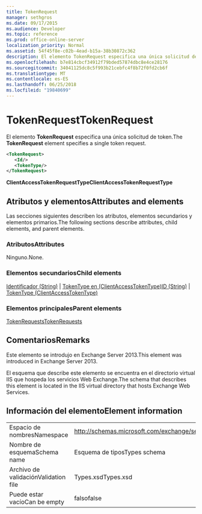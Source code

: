 ```yaml
---
title: TokenRequest
manager: sethgros
ms.date: 09/17/2015
ms.audience: Developer
ms.topic: reference
ms.prod: office-online-server
localization_priority: Normal
ms.assetid: 54f45f8e-c02b-4ead-b15a-38b30872c362
description: El elemento TokenRequest especifica una única solicitud de token.
ms.openlocfilehash: b7e814cbcf34912f79bded57874dbc8e4ce28176
ms.sourcegitcommit: 34041125dc8c5f993b21cebfc4f8b72f0fd2cb6f
ms.translationtype: MT
ms.contentlocale: es-ES
ms.lasthandoff: 06/25/2018
ms.locfileid: "19840699"
---
```

# <a name="tokenrequest"></a><span data-ttu-id="02f68-103">TokenRequest</span><span class="sxs-lookup"><span data-stu-id="02f68-103">TokenRequest</span></span>

<span data-ttu-id="02f68-104">El elemento **TokenRequest** especifica una única solicitud de token.</span><span class="sxs-lookup"><span data-stu-id="02f68-104">The **TokenRequest** element specifies a single token request.</span></span> 
  
```XML
<TokenRequest>
   <Id/>
   <TokenType/>
</TokenRequest>
```

 <span data-ttu-id="02f68-105">**ClientAccessTokenRequestType**</span><span class="sxs-lookup"><span data-stu-id="02f68-105">**ClientAccessTokenRequestType**</span></span>
## <a name="attributes-and-elements"></a><span data-ttu-id="02f68-106">Atributos y elementos</span><span class="sxs-lookup"><span data-stu-id="02f68-106">Attributes and elements</span></span>

<span data-ttu-id="02f68-107">Las secciones siguientes describen los atributos, elementos secundarios y elementos primarios.</span><span class="sxs-lookup"><span data-stu-id="02f68-107">The following sections describe attributes, child elements, and parent elements.</span></span>
  
### <a name="attributes"></a><span data-ttu-id="02f68-108">Atributos</span><span class="sxs-lookup"><span data-stu-id="02f68-108">Attributes</span></span>

<span data-ttu-id="02f68-109">Ninguno.</span><span class="sxs-lookup"><span data-stu-id="02f68-109">None.</span></span>
  
### <a name="child-elements"></a><span data-ttu-id="02f68-110">Elementos secundarios</span><span class="sxs-lookup"><span data-stu-id="02f68-110">Child elements</span></span>

<span data-ttu-id="02f68-111">[Identificador (String)](id-string.md) | [TokenType en (ClientAccessTokenType)](tokentype-clientaccesstokentype.md)</span><span class="sxs-lookup"><span data-stu-id="02f68-111">[ID (String)](id-string.md) | [TokenType (ClientAccessTokenType)](tokentype-clientaccesstokentype.md)</span></span>
  
### <a name="parent-elements"></a><span data-ttu-id="02f68-112">Elementos principales</span><span class="sxs-lookup"><span data-stu-id="02f68-112">Parent elements</span></span>

[<span data-ttu-id="02f68-113">TokenRequests</span><span class="sxs-lookup"><span data-stu-id="02f68-113">TokenRequests</span></span>](tokenrequests.md)
  
## <a name="remarks"></a><span data-ttu-id="02f68-114">Comentarios</span><span class="sxs-lookup"><span data-stu-id="02f68-114">Remarks</span></span>

<span data-ttu-id="02f68-115">Este elemento se introdujo en Exchange Server 2013.</span><span class="sxs-lookup"><span data-stu-id="02f68-115">This element was introduced in Exchange Server 2013.</span></span>
  
<span data-ttu-id="02f68-116">El esquema que describe este elemento se encuentra en el directorio virtual IIS que hospeda los servicios Web Exchange.</span><span class="sxs-lookup"><span data-stu-id="02f68-116">The schema that describes this element is located in the IIS virtual directory that hosts Exchange Web Services.</span></span>
  
## <a name="element-information"></a><span data-ttu-id="02f68-117">Información del elemento</span><span class="sxs-lookup"><span data-stu-id="02f68-117">Element information</span></span>

|||
|:-----|:-----|
|<span data-ttu-id="02f68-118">Espacio de nombres</span><span class="sxs-lookup"><span data-stu-id="02f68-118">Namespace</span></span>  <br/> |http://schemas.microsoft.com/exchange/services/2006/types  <br/> |
|<span data-ttu-id="02f68-119">Nombre de esquema</span><span class="sxs-lookup"><span data-stu-id="02f68-119">Schema name</span></span>  <br/> |<span data-ttu-id="02f68-120">Esquema de tipos</span><span class="sxs-lookup"><span data-stu-id="02f68-120">Types schema</span></span>  <br/> |
|<span data-ttu-id="02f68-121">Archivo de validación</span><span class="sxs-lookup"><span data-stu-id="02f68-121">Validation file</span></span>  <br/> |<span data-ttu-id="02f68-122">Types.xsd</span><span class="sxs-lookup"><span data-stu-id="02f68-122">Types.xsd</span></span>  <br/> |
|<span data-ttu-id="02f68-123">Puede estar vacío</span><span class="sxs-lookup"><span data-stu-id="02f68-123">Can be empty</span></span>  <br/> |<span data-ttu-id="02f68-124">falso</span><span class="sxs-lookup"><span data-stu-id="02f68-124">false</span></span>  <br/> |
   


